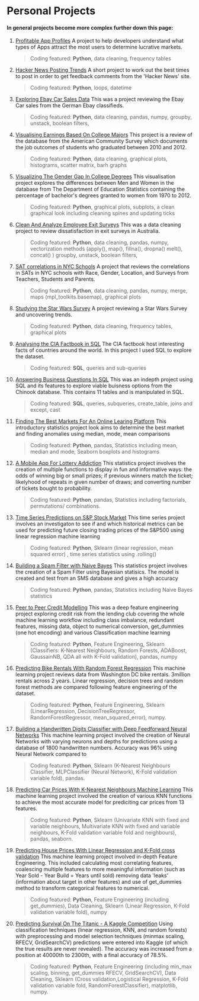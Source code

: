 # Personal Projects

#### In general projects become more complex further down this page:


1) [Profitable App Profiles](https://github.com/adbandy/Personal-Projects/blob/main/Profitable%20App%20Profiles.ipynb)
A project to help developers understand what types of Apps attract the most users to determine lucrative markets.
  
	> Coding featured: **Python**, data cleaning, frequency tables
	
2) [Hacker News Posting Trends](https://github.com/adbandy/Personal-Projects/blob/main/Hacker%20News%20Posting%20Trends.ipynb)
A short project to work out the best times to post in order to get feedback comments from the 'Hacker News' site.
  
	> Coding featured: **Python**, loops, datetime
	
3) [Exploring Ebay Car Sales Data](https://github.com/adbandy/Personal-Projects/blob/main/Exploring%20Ebay%20Car%20Sales%20Data.ipynb)
This was a project reviewing the Ebay Car sales from the German Ebay classifieds. 

	> Coding featured: **Python**, data cleaning, pandas, numpy, groupby, unstack, boolean filters,  
	
4) [Visualising Earnings Based On College Majors](https://github.com/adbandy/Personal-Projects/blob/main/Visualizing%20Earnings%20Based%20On%20College%20Majors.ipynb)
 This project is a review of the database from the American Community Survey which documents the job outcomes of students who graduated between 2010 and 2012.
 
	> Coding featured: **Python**, data cleaning, graphical plots, histograms, scatter matrix, barh graphs  
	
5) [Visualizing The Gender Gap In College Degrees](https://github.com/adbandy/Personal-Projects/blob/main/Visualizing%20The%20Gender%20Gap%20In%20College%20Degrees.ipynb)
This visualisation project explores the differences between Men and Women in the database from The Department of Education Statistics containing the percentage of bachelor's degrees granted to women from 1970 to 2012.

	> Coding featured: **Python**, graphical plots, subplots, a clean graphical look including cleaning spines and updating ticks   
	
6) [Clean And Analyze Employee Exit Surveys](https://github.com/adbandy/Personal-Projects/blob/main/Clean%20And%20Analyze%20Employee%20Exit%20Surveys.ipynb)
This was a data cleaning project to review dissatisfaction in exit surveys in Australia. 

	> Coding featured: **Python**, data cleaning, pandas, numpy, vectorization methods (apply(), map(), fillna(), dropna() melt(), concat() ) groupby, unstack, boolean filters,      
	
7) [SAT correlations in NYC Schools](https://github.com/adbandy/Personal-Projects/blob/main/Analyzing%20NYC%20High%20School%20Data.ipynb)
A project that reviews the correlations in SATs in NYC schools with Race, Gender, Location, and Surveys from Teachers, Students and Parents.
  
	> Coding featured: **Python**, data cleaning, pandas, numpy, merge, maps (mpl_toolkits.basemap), graphical plots     
	
8) [Studying the Star Wars Survey](https://github.com/adbandy/Personal-Projects/blob/main/Studying%20the%20Star%20Wars%20Survey.ipynb)
A project reviewing a Star Wars Survey and uncovering trends.

	> Coding featured: **Python**, data cleaning, frequency tables, graphical plots      
	
9) [Analysing the CIA Factbook in SQL](https://github.com/adbandy/Personal-Projects/blob/main/Analysing%20The%20CIA%20Factbook%20Using%20SQL.ipynb)
The CIA factbook host interesting facts of countries around the world. In this project I used SQL to explore the dataset.

	> Coding featured: **SQL**, queries and sub-queries       
	
10) [Answering Business Questions In SQL](https://github.com/adbandy/Personal-Projects/blob/main/Answering%20Business%20Questions%20In%20SQL.ipynb)
This was an indepth project using SQL and its features to explore viable buisness options from the Chinook database. This contains 11 tables and is manipulated in SQL. 

	> Coding featured: **SQL**, queries, subqueries, create_table, joins and except, cast         
	
11) [Finding The Best Markets For An Online Learing Platform](https://github.com/adbandy/Personal-Projects/blob/main/Finding%20The%20Best%20Markets.ipynb)
This introductory statistics project look aims to determine the best market and finding anomalies using median, mode, mean comparisons

	> Coding featured: **Python**, pandas, Statistics including mean, median and mode, Seaborn boxplots and histograms   
	      
12) [A Mobile App For Lottery Addiction](https://github.com/adbandy/Personal-Projects/blob/main/Mobile%20App%20for%20Lottery%20Addiction.ipynb)
This statistics project involves the creation of multiple functions to display in fun and informative ways: the odds of winning big or small prizes; if previous winners match the ticket; likelyhood of repeats in given number of draws; and converting number of tickets bought to probability.

	> Coding featured: **Python**, pandas, Statistics including factorials, permutations/ combinations.
	
13) [Time Series Predictions on S&P Stock Market](https://github.com/adbandy/Personal-Projects/blob/main/Time%20Series%20Predictions%20on%20S%26P%20Stock%20Market.ipynb)
This time series project involves an investigaton to see if and which historical metrics can be used for predicting future closing trading prices of the S&P500 using linear regression machine learning

	> Coding featured: **Python**, Sklearn (linear regression, mean squared error) , time series statistics using .rolling()             
	
14) [Building a Spam Filter with Naive Bayes](https://github.com/adbandy/Personal-Projects/blob/main/Spam%20Filter.ipynb)
This statistics project involves the creation of a Spam Filter using Bayesian statisics. The model is created and test from an SMS database and gives a high accuracy

	> Coding featured: **Python**, pandas, Statistics including Naive Bayes statistics
	
15) [Peer to Peer Credit Modelling](https://github.com/adbandy/Personal-Projects/blob/main/Credit%20Modelling%20(1).ipynb)
This was a deep feature engineering project exploring credit risk from the lending club covering the whole machine learning workflow including class imbalance, redundant features, missing data, object to numerical conversion, get_dummies (one hot encoding) and various Classification machine learning

	> Coding featured: **Python**, Feature Engineering, Sklearn (Classifiers: K-Nearest Neighbours, Random Forests, ADABoost, GaussainNB, QDA all with K-Fold validation), pandas, numpy
	
16) [Predicting Bike Rentals With Random Forest Regression](https://github.com/adbandy/Personal-Projects/blob/main/Predicting%20Bike%20Rentals%20With%20Random%20Forest%20Regression.ipynb)
This machine learning project reviews data from Washington DC bike rentals. 3million rentals across 2 years. Linear regression, decision trees and random forest methods are compared following feature engineering of the dataset.

	> Coding featured: **Python**, Feature Engineering, Sklearn (LinearRegression, DecisionTreeRegressor, RandomForestRegressor, mean_squared_error), numpy. 

17) [Building a Handwritten Digits Classifier with Deep Feedforward Neural Networks](https://github.com/adbandy/Personal-Projects/blob/main/Building%20a%20Handwritten%20Digits%20Classifier%20with%20Deep%20Feedforward%20Neural%20Networks.ipynb)
This machine learning project involved the creation of Neural Networks with varying neurons and depths for predictions using a database of 1800 handwritten numbers. Accuracy was 96% using Neural Network compared to 

	> Coding featured: **Python**, Sklearn (K-Nearest Neighbours Classifier, MLPClassifier (Neural Network),  K-Fold validation variable fold), pandas.  

18) [Predicting Car Prices With K-Nearest Neighbours Machine Learning](https://github.com/adbandy/Personal-Projects/blob/main/Predicting%20Car%20Prices.ipynb)
This machine learning project involved the creation of various KNN functions to achieve the most accurate model for prediciting car prices from 13 features.

	> Coding featured: **Python**, Sklearn (Univariate KNN with fixed and variable neighbours, Multivariate KNN with fixed and variable neighbours, K-Fold validation variable fold and neighbours), pandas, seaborn.  

19) [Predicting House Prices With Linear Regression and K-Fold cross validation](https://github.com/adbandy/Personal-Projects/blob/main/Predicting%20House%20Sale%20Prices.ipynb)
This machine learning project involved in-depth Feature Engineering. This included calculating most correlating features, coalescing multiple features to more meaningful information (such as Year Sold - Year Build = Years until sold) removing data 'leaks' (information about target in other features) and use of get_dummies method to transform categorical features to numerical.

	> Coding featured: **Python**, Feature Engineering (including get_dummies), Data Cleaning, Sklearn (Linear Regression, K-Fold validation variable fold), numpy  

20) [Predicting Survival On The Titanic - A Kaggle Competition](https://github.com/adbandy/Personal-Projects/blob/main/Titanic.ipynb)
Using classification techniques (linear regression, KNN, and random forests) with preprocessing and model selection techniques (minmax scaling, RFECV, GridSearchCV) predictions were entered into Kaggle (of which the true results are never revealed).
The accuracy was increased from a position at 40000th to 2300th, with a final accuracy of 78.5%.

	> Coding featured: **Python**, Feature Engineering (including min_max scaling, binning, get_dummies RFECV, GridSearchCV), Data Cleaning, Sklearn (Cross validation,Logistical Regression, K-Fold validation variable fold, RandomForestClassifier), matplotlib, numpy.
